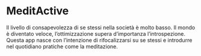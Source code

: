 # MeditActive
Il livello di consapevolezza di se stessi nella società è molto basso. Il mondo è diventato veloce, l’ottimizzazione supera d’importanza l’introspezione. Questa app nasce con l’intenzione di rifocalizzarsi su se stessi e introdurre nel quotidiano pratiche come la meditazione. 
